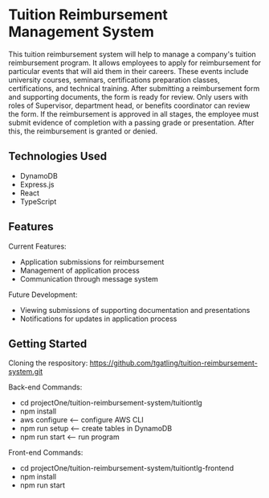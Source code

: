 # Tuition Reimbursement Management System
This tuition reimbursement system will help to manage a company's tuition 
reimbursement program. It allows employees to apply for reimbursement for 
particular events that will aid them in their careers. These events include 
university courses, seminars, certifications preparation classes, certifications, 
and technical training. After submitting a reimbursement form and supporting 
documents, the form is ready for review.   Only users with roles of Supervisor, 
department head, or benefits coordinator can review the form. If the reimbursement 
is approved in all stages, the employee must submit evidence of completion with a 
passing grade or presentation. After this, the reimbursement is granted or denied.


## Technologies Used
* DynamoDB
* Express.js
* React
* TypeScript

## Features
Current Features:
* Application submissions for reimbursement
* Management of application process
* Communication through message system

Future Development:
* Viewing submissions of supporting documentation and presentations
* Notifications for updates in application process

## Getting Started
Cloning the respository:
https://github.com/tgatling/tuition-reimbursement-system.git

Back-end Commands:
* cd projectOne/tuition-reimbursement-system/tuitiontlg
* npm install
* aws configure <-- configure AWS CLI
* npm run setup <-- create tables in DynamoDB
* npm run start <-- run program

Front-end Commands:
* cd projectOne/tuition-reimbursement-system/tuitiontlg-frontend
* npm install
* npm run start

